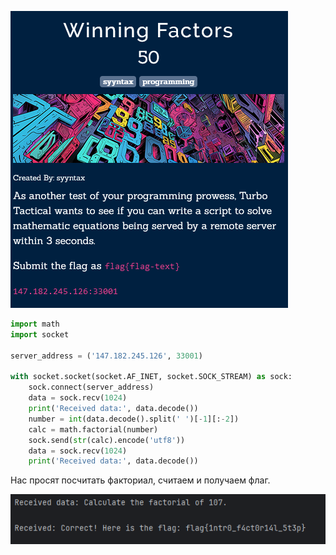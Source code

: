 ![img.png](img.png)
```python
import math
import socket

server_address = ('147.182.245.126', 33001)

with socket.socket(socket.AF_INET, socket.SOCK_STREAM) as sock:
    sock.connect(server_address)
    data = sock.recv(1024)
    print('Received data:', data.decode())
    number = int(data.decode().split(' ')[-1][:-2])
    calc = math.factorial(number)
    sock.send(str(calc).encode('utf8'))
    data = sock.recv(1024)
    print('Received data:', data.decode())
```

Нас просят посчитать факториал, считаем и получаем флаг.

![img_1.png](img_1.png)

